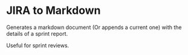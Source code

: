 # JIRA to Markdown

Generates a markdown document (Or appends a current one) with the details of a sprint report.

Useful for sprint reviews.
